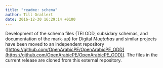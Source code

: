 ```yaml
---
title: "readme: schema"
author: Till Grallert
date: 2016-12-30 16:29:14 +0100
---
```


Development of the schema files (TEI ODD, subsidary schemas, and documentation of the mark-up) for Digital *Muqtabas* and similar projects have been moved to an independent repository ([https://github.com/OpenArabicPE/OpenArabicPE_ODD](https://github.com/OpenArabicPE/OpenArabicPE_ODD)). The files in the current release are cloned from this external repository.